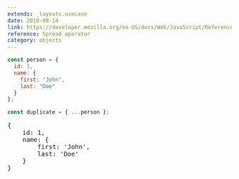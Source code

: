 ```yaml
---
extends: _layouts.usecase
date: 2018-08-14
link: https://developer.mozilla.org/en-US/docs/Web/JavaScript/Reference/Operators/Spread_operator
reference: Spread operator
category: objects
---
```


```javascript
const person = {
  id: 1,
  name: {
    first: "John",
    last: "Doe"
  }
};

const duplicate = { ...person };
```

<pre class="output">
{
    id: 1,
    name: {
        first: 'John',
        last: 'Doe'
    }
}
</pre>
